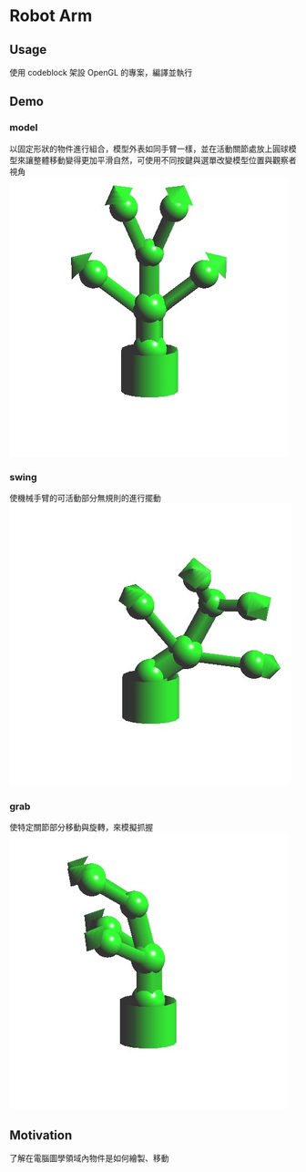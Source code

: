 # Robot Arm #

## Usage ##
使用 codeblock 架設 OpenGL 的專案，編譯並執行

## Demo ##

### model ###
以固定形狀的物件進行組合，模型外表如同手臂一樣，並在活動關節處放上圓球模型來讓整體移動變得更加平滑自然，可使用不同按鍵與選單改變模型位置與觀察者視角
![](images/model.jpg)

### swing ###
使機械手臂的可活動部分無規則的進行擺動
![](images/swing.jpg)

### grab ###
使特定關節部分移動與旋轉，來模擬抓握
![](images/grab.jpg)

## Motivation ##
了解在電腦圖學領域內物件是如何繪製、移動